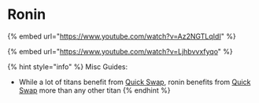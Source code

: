 # Ronin

{% embed url="https://www.youtube.com/watch?v=Az2NGTLqIdI" %}

{% embed url="https://www.youtube.com/watch?v=Ljhbvvxfyqo" %}

{% hint style="info" %}
Misc Guides:

* While a lot of titans benefit from [Quick Swap](../general/quick-swap.md), ronin benefits from [Quick Swap](../general/quick-swap.md) more than any other titan
{% endhint %}
